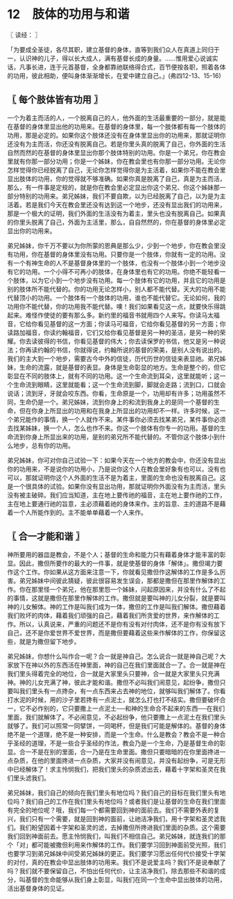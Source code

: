 # 12　肢体的功用与和谐



〖 读经： 〗

「为要成全圣徒，各尽其职，建立基督的身体，直等到我们众人在真道上同归于一，认识神的儿子，得以长大成人，满有基督长成的身量。……惟用爱心说诚实话，凡事长进，连于元首基督，全身都靠祂联络得合式，百节便按各职，照着各体的功用，彼此相助，便叫身体渐渐增长，在爱中建立自己。」(弗四12-13、15-16)



## 〖 每个肢体皆有功用 〗

一个为着主而活的人，一个脱离自己的人，他外面的生活最重要的一部分，就是能在基督的身体里显出他的功用来。在基督的身体里，每一个肢体都有每一个肢体的功用，那是必定的。如果你这个肢体还没有在身体里显出你的功用来，那就证明你还没有为主而活，你还没有脱离自己。若是你里头真的脱离了自己，你外面的生活自然而然的在基督的身体里显出你那个肢体特别的功用。你是一个弟兄，你在教会里就有你那一部分功用；你是一个姊妹，你在教会里也有你那一部分功用。无论你怎样觉得你已经脱离了自己，无论你怎样觉得你是为主活着，如果你不能在教会里显出肢体的功用，你的觉得就不够准确。如果你真是脱离了自己，真是为主而活，那么，有一件事是定规的，就是你在教会里必定显出你这个弟兄、你这个姊妹那一部分特别的功用来。弟兄姊妹，我们不要自欺，以为已经脱离了自己，以为是为主活着。若是我们今天在教会里还没有达到这一个地步，还没有显出我们的功用来，那是一个极大的证明，我们外面的生活没有为着主，里头也没有脱离自己。如果真的你里头脱离了自己，外面为主活里，那么，自自然然的，你在基督的身体里必定显出你的功用来。

弟兄姊妹，你千万不要以为你所蒙的恩典是那么少，少到一个地步，你在教会里没有功用，你在基督的身体里没有功用。只要你是一个肢体，你就有一定的功用。没有一个有神生命的人不是基督身体里的一个肢体，也没有一个肢体小到一个地步没有它的功用。一个小得不可再小的肢体，在身体里也有它的功用。你绝不能轻看一个肢体，以为它小到一个地步没有功用。每一个肢体有它的功用，并且它的功用是别的肢体所不能代替的。你的功用无论怎样小，别人都不能代替。天大的功用不能代替顶小的功用。一个肢体有一个肢体的功用，谁也不能代替它。无论如何，我的功用你不能代替，你的功用我不能代替。噢！我们如果看见这一点，就要快乐得跳起来。难怪作使徒的要有那么多。新约里的福音书就用四个人来写。你读马太福音，它给你看见基督的这一方面；你读马可福音，它给你看见基督的另一方面；你读路加福音，你读约翰福音，它们又给你看见基督是另一种的圣洁，是另一种的荣耀。你去读彼得的书信，你看见基督的伟大；你去读保罗的书信，他又是另一种说法；你再读约翰的书信，你就得说，约翰所说的基督的荣美，是别人没有说出的。我们的主大到一个地步，需要古今中外的信徒，历代历世的信徒来表显祂。弟兄姊妹，生命的流露，就是基督的表显。身体是生命彰显的地方。生命是整个的，但它彰显在不同的肢体上，就有不同的功用。这一个生命流到耳朵，这里就能听；这一个生命流到眼睛，这里就能看；这一个生命流到脚，脚就会走路；流到口，口就会说话；流到牙，牙就会咬东西。你看，生命原是一个，功用却有许多；功用虽然不同，生命仍是一个。弟兄姊妹，流到你身上的和流到我身上的是同一个基督的生命，但在你身上所显出的功用和在我身上所显出的功用却不一样。许多时候，这一个弟兄能作的事情，换一个人就作不来。某件事你必须去找某弟兄，某件事你必须去找某姊妹，换一个人，怎么也作不来。你这一个肢体有你专一的功用。基督的生命流到你身上所显出来的功用，是别的弟兄所不能代替的。不管你这个肢体小到什么地步，总有你的功用。

弟兄姊妹，你可对你自己试验一下：如果今天在一个地方的教会中，你还没有显出你的功用来，不是说你的功用小，乃是说你这个人在教会里好象有也可以，没有也可以，那就证明你这个人外面的生活不是为着主，里面的生命也没有脱离自己。这是一个很具体的试验。如果你没有显出功用，那就证明你外面没有为主而活，里头没有被主破碎。我们应当知道，主在地上要传祂的福音，主在地上要作祂的工作，主在地上要通行祂的旨意，主必须藉着祂的身体来作。主的旨意、主的道路不是藉着一个人所能作到的。主不能单单藉着一个人来作。



## 〖 合一才能和谐 〗

神所要用的器皿是教会，不是个人；基督的生命和能力只有藉着身体才能丰富的彰显。因此，撒但所要作的最大的一件事，就是使基督的身体「解体」。撒但竭力要作这个工作。你如果从这方面来注意一下，你就看见撒但作这解体的工作是多么厉害。弟兄姊妹中间彼此猜疑，彼此很容易发生误会，那都是撒但在那里作解体的工作。你在那里怪一个弟兄，他在那里怨一个姊妹，问起原因来，并没有什么了不起的事情，这就是撒但在那里作解体的工作。撒但就是要叫神的儿女分裂，就是要叫神的儿女解体。神的工作是叫我们成为一体，撒但的工作是叫我们解体。撒但藉着我们败坏的肉体，藉着我们顽强的自己，藉着我们所贪爱的世界，来作解体的工作。所以，认真说来，严重的问题还不是你有没有对付肉体，还不是你有没有放下自己，还不是你爱世界不爱世界，而是撒但要藉着这些来作解体的工作，你保留这些，就是为撒但留下地步。

弟兄姊妹，你想什么叫作合一呢？合一就是神自己。怎么说合一就是神自己呢？大家放下在神以外的东西活在神里面，神的自己在我们里面就合一了。合一就是神在我们里头得着完全的地位，合一就是大家里头只要神，合一就是大家里头只充满神。神的儿女充满了神，彼此才能和谐。撒但不必叫我们闹意见，起纷争，撒但只要叫我们里头有一点搀杂，有一点东西来占去神的地位，就够叫我们解体了。你看打水泥的时候，用的沙子里若搀有一点泥土，就怎么打也打不结实。撒但要破坏合一，它不必作别的，它只要撒上一点泥土──和神的生命合不起来的东西──在我们里面，我们就解体了。不必闹意见，不必起纷争，他只要撒上一点泥土在我们里头就够了。我们可以照常一同擘饼，一同喝杯，但是我们可能是解体的。基督的身体绝不是一个道理，绝不是一种安排，而是一个生命。什么是教会？教会不是一种合乎圣经的道理，不是一些合乎圣经的作法，教会乃是一个生命，乃是基督生命的彰显。合一不是在别的里面，合一乃是在生命里面。撒但只要暗暗的在你里面搀进一点杂质，在他的里面搀进一点杂质，大家并没有闹意见，并没有起纷争，可是无形中已经解体了！求主怜悯我们，把我们里头的杂质滤出去，藉着十字架和圣灵在我们里头滤我们。

弟兄姊妹，我们自己的倾向在我们里头有地位吗？我们自己的目标在我们里头有地位吗？我们自己的工作在我们里头有地位吗？或者我们是让基督的生命在我们里面有完全的地位呢？哦，我们每一个都需要回到神的面前去。我们不需要外表的复兴，我们只有一个需要，就是回到神的面前，让祂洁净我们，用十字架和圣灵滤我们。我们盼望因着十字架和圣灵的滤，去掉撒但所搀进我们里面的杂质。这个需要我们回到神面前去。愿主怜悯我们，叫我们不相信自己。弟兄姊妹，就连我们的那个「对」都可能被撒但利用来作解体的工作。我们要学习回到神面前受光照，我们也要学习到弟兄姊妹中间受弟兄姊妹的更正。我们要学习愿出任何代价接受十字架的对付，真的在教会中显出肢体的功用来。我们不是说爱主吗？我们不是说奉献了吗？我们就不要保留自己，不怕出任何代价，让主洁净我们，除去那些不和谐的成分，叫基督的生命能够从我们身上彰显，叫我们在同一个生命中显出肢体的功用，活出基督身体的见证。

